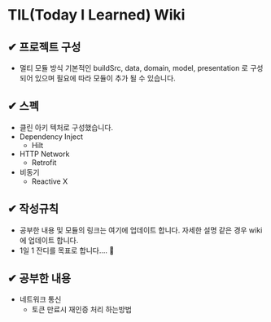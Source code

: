 # TIL(Today I Learned) Wiki

## ✔ 프로젝트 구성
- 멀티 모듈 방식 기본적인 buildSrc, data, domain, model, presentation 로 구성되어 있으며
필요에 따라 모듈이 추가 될 수 있습니다.

## ✔ 스펙
- 클린 아키 텍처로 구성했습니다.
- Dependency Inject
    - Hilt
- HTTP Network
    - Retrofit
- 비동기
    - Reactive X

## ✔ 작성규칙
- 공부한 내용 및 모듈의 링크는 여기에 업데이트 합니다. 자세한 설명 같은 경우 wiki에 업데이트 합니다.
- 1일 1 잔디를 목표로 합니다.... 🙏

## ✔ 공부한 내용
- 네트워크 통신
    - 토큰 만료시 재인증 처리 하는방법
